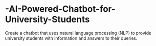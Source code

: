 # -AI-Powered-Chatbot-for-University-Students
 Create a chatbot that uses natural language processing (NLP) to provide university students with information and answers to their queries.
